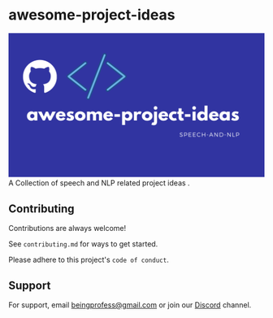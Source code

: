 

# awesome-project-ideas
![Project Ideas](images/awesome-project-ideas.png)
A Collection of speech and NLP related project ideas .


## Contributing

Contributions are always welcome!

See `contributing.md` for ways to get started.

Please adhere to this project's `code of conduct`.

  
## Support

For support, email beingprofess@gmail.com or join our [Discord](https://discord.gg/wBxDrm58na) channel.